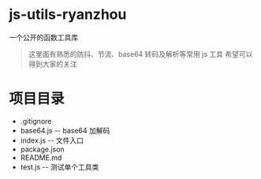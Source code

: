 # js-utils-ryanzhou

一个公开的函数工具库

> 这里面有熟悉的防抖、节流、base64 转码及解析等常用 js 工具
> 希望可以得到大家的关注

# 项目目录

- .gitignore
- base64.js -- base64 加解码
- index.js -- 文件入口
- package.json
- README.md
- test.js -- 测试单个工具类
